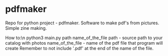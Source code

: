 # pdfmaker
Repo for python project - pdfmaker. Software to make pdf's from pictures. Simple zine making.

How to:\n
python3 main.py path name_of_the_file
path - source path to your catalog with photos
name_of_the_file - name of the pdf file that program will create
Remember to not include '.pdf' at the end of the name of the file.
